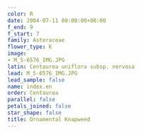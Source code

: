 ```yaml
---
color: R
date: 2004-07-11 00:00:00+00:00
f_end: 9
f_start: 7
family: Asteraceae
flower_type: K
image:
- M_5-6576_IMG.JPG
latin: Centaurea uniflora subsp. nervosa
lead: M_5-6576_IMG.JPG
lead_sample: false
name: index.en
order: Centaurea
parallel: false
petals_joined: false
star_shape: false
title: Ornamental Knapweed
---
```

